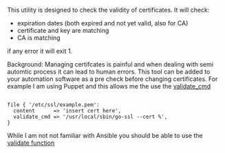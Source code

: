 This utility is designed to check the validity of certificates. It will check: 
- expiration dates (both expired and not yet valid, also for CA)
- certificate and key are matching
- CA is matching

if any error it will exit 1.

Background:
Managing certifcates is painful and when dealing with semi automtic process it can lead to human errors. This tool can be added to your automation software as a pre check before changing certificates. For example I am using Puppet and this allows me the use the [validate_cmd](https://www.puppet.com/docs/puppet/latest/types/file.html#file-attribute-validate_cmd)

```puppet

file { '/etc/ssl/example.pem':
  content      => 'insert cert here',
  validate_cmd => '/usr/local/sbin/go-ssl --cert %',
}
```

While I am not not familiar with Ansible you should be able to use the [validate function](https://docs.ansible.com/ansible/latest/collections/ansible/builtin/template_module.html#parameter-validate)